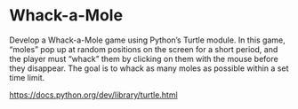 # Whack-a-Mole
Develop a Whack-a-Mole game using Python’s Turtle module. In this game, “moles” pop up at random positions on the screen for a short period, and the player must “whack” them by clicking on them with the mouse before they disappear. The goal is to whack as many moles as possible within a set time limit.

https://docs.python.org/dev/library/turtle.html
